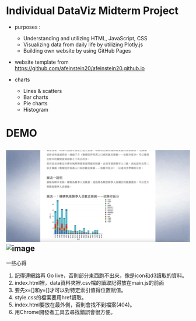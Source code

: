 # Individual DataViz Midterm Project
- purposes : 
	- Understanding and utilizing HTML, JavaScript, CSS 
	- Visualizing data from daily life by utilizing Plotly.js
	- Building own website by using GitHub Pages

- website template from https://github.com/afeinstein20/afeinstein20.github.io

- charts
	- Lines & scatters
	- Bar charts
	- Pie charts
	- Histogram
# DEMO
![image](bar_chart_demo.jpg)
![image]()
---
一些心得
1. 記得連網路再 Go live，否則部分東西跑不出來，像是icon和d3讀取的資料。 
2. index.html裡，data資料夾裡.csv檔的讀取記得放在main.js的前面 
3. 要先x=[]和y=[]才可以對特定索引值得位置賦值。 
4. style.css的檔案要用href讀取。 
5. index.html要放在最外側，否則會找不到檔案(404)。 
6. 用Chrome開發者工具去尋找錯誤會很方便。
